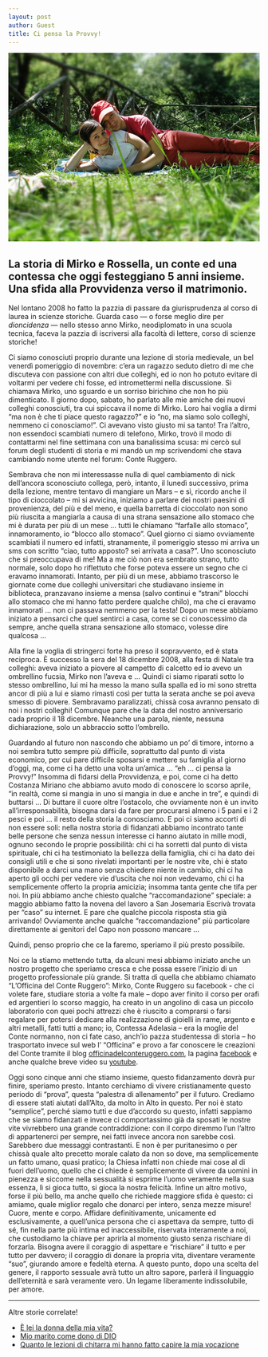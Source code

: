 ```yaml
---
layout: post
author: Guest
title: Ci pensa la Provvy!
---
```


![](/img/posts/conti.jpg)

## La storia di Mirko e Rossella, un conte ed una contessa che oggi festeggiano 5 anni insieme. Una sfida alla Provvidenza verso il matrimonio.

Nel lontano 2008 ho fatto la pazzia di passare da giurisprudenza al corso di laurea in scienze storiche.
Guarda caso &mdash; o forse meglio dire per *dioncidenza* &mdash; nello stesso anno Mirko, neodiplomato in una scuola tecnica, faceva la pazzia di iscriversi alla facoltà di lettere, corso di scienze storiche!

Ci siamo conosciuti proprio durante una lezione di storia medievale, un bel venerdì pomeriggio di novembre: c’era un ragazzo seduto dietro di me che discuteva con passione con altri due colleghi, ed io non ho potuto evitare di voltarmi per vedere chi fosse, ed intromettermi nella discussione. Si chiamava Mirko, uno sguardo e un sorriso birichino che non ho più dimenticato.  Il giorno dopo, sabato,  ho parlato alle mie amiche dei nuovi colleghi conosciuti, tra cui spiccava il nome di Mirko. Loro hai voglia a dirmi “ma non è che ti piace questo ragazzo?” e io “no, ma siamo solo colleghi, nemmeno ci conosciamo!”. 
Ci avevano visto giusto mi sa tanto! Tra l’altro, non essendoci scambiati numero di telefono, Mirko, trovò il modo di contattarmi nel fine settimana con una banalissima scusa: mi cercò sul forum degli studenti di storia e mi mandò un mp scrivendomi che stava cambiando nome utente nel forum: Conte Ruggero.

Sembrava che non mi interessasse nulla di quel cambiamento di nick dell’ancora sconosciuto collega, però, intanto, il lunedì successivo, prima della lezione, mentre tentavo di mangiare un Mars – e sì, ricordo anche il tipo di cioccolato – mi si avvicina, iniziamo a parlare dei nostri paesini di provenienza, del più e del meno, e quella barretta di cioccolato non sono più riuscita a mangiarla a causa di una strana sensazione allo stomaco che mi è durata per più di un mese ... tutti le chiamano “farfalle allo stomaco”, innamoramento, io “blocco allo stomaco”. Quel giorno ci siamo ovviamente scambiati il numero ed infatti, stranamente, il pomeriggio stesso mi arriva un sms con scritto “ciao, tutto apposto? sei arrivata a casa?”. Uno sconosciuto che si preoccupava di me! Ma a me ciò non era sembrato strano, tutto normale, solo dopo ho riflettuto che forse poteva essere un segno che ci eravamo innamorati.
Intanto, per più di un mese, abbiamo trascorso le giornate come due colleghi universitari che studiavano insieme in biblioteca, pranzavano insieme a mensa (salvo continui e “strani” blocchi allo stomaco che mi hanno fatto perdere qualche chilo), ma che ci eravamo innamorati ... non ci passava nemmeno per la testa! Dopo un mese abbiamo iniziato a pensarci che quel sentirci a casa, come se ci conoscessimo da sempre, anche quella strana sensazione allo stomaco, volesse dire qualcosa ...

Alla fine la voglia di stringerci forte ha preso il sopravvento, ed è stata reciproca. È successo la sera del 18 dicembre 2008,  alla festa di Natale tra colleghi: aveva iniziato a piovere al campetto di calcetto ed io avevo un ombrellino fucsia, Mirko non l’aveva e ... Quindi ci siamo riparati sotto lo stesso ombrellino, lui mi ha messo la mano sulla spalla ed io mi sono stretta ancor di più a lui e siamo rimasti così per tutta la serata anche se poi aveva smesso di piovere. Sembravamo paralizzati, chissà cosa avranno pensato di noi i nostri colleghi! 
Comunque pare che la data del nostro anniversario cada proprio il 18 dicembre. Neanche una parola, niente, nessuna dichiarazione, solo un abbraccio sotto l’ombrello.

Guardando al futuro non nascondo che abbiamo un po’ di timore, intorno a noi sembra tutto sempre più difficile, soprattutto dal punto di vista economico, per cui pare difficile sposarsi e mettere su famiglia al giorno d’oggi, ma, come ci ha detto una volta un’amica ... “eh ... ci pensa la Provvy!” Insomma di fidarsi della Provvidenza, e poi, come ci ha detto Costanza Miriano che abbiamo avuto modo di conoscere  lo scorso aprile, “in realtà, come si mangia in uno si mangia in due e anche in tre”, e quindi di buttarsi ... Di buttare il cuore oltre l’ostacolo, che ovviamente non è un invito all’irresponsabilità, bisogna darsi da fare per procurarsi almeno i 5 pani e i 2 pesci e poi ... il resto della storia la conosciamo.
E poi ci siamo accorti di non essere soli: nella nostra storia di fidanzati abbiamo incontrato tante belle persone che senza nessun interesse ci hanno aiutato in mille modi, ognuno secondo le proprie possibilità: chi ci ha sorretti dal punto di vista spirituale, chi ci ha testimoniato la bellezza della famiglia, chi ci ha dato dei consigli utili e che si sono rivelati importanti per le nostre vite, chi è stato disponibile a darci una mano senza chiedere niente in cambio, chi ci ha aperto gli occhi per vedere vie d’uscita che noi non vedevamo, chi ci ha semplicemente offerto la propria amicizia; insomma tanta gente che tifa per noi. 
In più abbiamo anche chiesto qualche “raccomandazione” speciale: a maggio abbiamo fatto la novena del lavoro a San Josemaria Escrivà trovata per “caso” su internet. E pare che qualche piccola risposta stia già arrivando! Ovviamente anche qualche “raccomandazione” più particolare direttamente ai genitori del Capo non possono mancare ...

Quindi, penso proprio che ce la faremo, speriamo il più presto possibile.

Noi ce la stiamo mettendo tutta,  da alcuni mesi abbiamo iniziato anche un nostro progetto che speriamo cresca e che possa essere l’inizio di un progetto professionale più grande. Si tratta di quella che abbiamo chiamato “L’Officina del Conte Ruggero”: Mirko, Conte Ruggero su facebook  - che ci volete fare, studiare storia a volte fa male – dopo aver finito il corso per orafi ed argentieri lo scorso maggio, ha creato in un angolino di casa un piccolo laboratorio con quei pochi attrezzi che è riuscito a comprarsi o farsi regalare per potersi dedicare alla realizzazione di gioielli in rame, argento e altri metalli, fatti tutti a mano; io, Contessa Adelasia – era la moglie del Conte normanno, non ci fate caso, anch’io pazza studentessa di storia – ho trasportato invece sul web l’ “Officina” e provo a far conoscere le creazioni del Conte tramite il blog [officinadelconteruggero.com](http://officinadelconteruggero.com), la pagina [facebook](https://www.facebook.com/officinadelconteruggero) e anche qualche breve video su [youtube](http://www.youtube.com/channel/UCCzNsGREejBZowAJb6eAoEQ/feed).

Oggi sono cinque anni che stiamo insieme, questo fidanzamento dovrà pur finire, speriamo presto.
Intanto cerchiamo di vivere cristianamente questo periodo di “prova”, questa “palestra di allenamento” per il futuro. Crediamo di essere stati aiutati dall’Alto, da molto in Alto in questo. Per noi è stato “semplice”, perché siamo tutti e due d’accordo su questo, infatti sappiamo che se siamo fidanzati e invece ci comportassimo già da sposati le nostre vite vivrebbero una grande contraddizione: con il corpo diremmo l’un l’altro di appartenerci per sempre, nei fatti invece ancora non sarebbe così. Sarebbero due messaggi contrastanti. E non è per puritanesimo o per chissà quale alto precetto morale calato da non so dove, ma semplicemente un fatto umano, quasi pratico; la Chiesa infatti non chiede mai cose al di fuori dell’uomo, quello che ci chiede è semplicemente di vivere da uomini in pienezza e siccome nella sessualità si esprime l’uomo veramente nella sua essenza, lì si gioca tutto, si gioca la nostra felicità.
Infine un altro motivo, forse il più bello, ma anche quello che richiede maggiore sfida è questo: ci amiamo, quale miglior regalo che donarci per intero, senza mezze misure! Cuore, mente e corpo. Affidare definitivamente, unicamente ed esclusivamente, a quell’unica persona che ci aspettava da sempre, tutto di sé, fin nella parte più intima ed inaccessibile, riservata interamente a noi, che custodiamo la chiave per aprirla al momento giusto senza rischiare di forzarla. 
Bisogna avere il coraggio di aspettare e “rischiare” il tutto e per tutto per davvero; il coraggio di donare la propria vita, diventare veramente “suo”, giurando amore e fedeltà eterna.
A questo punto, dopo una scelta del genere, il rapporto sessuale avrà tutto un altro sapore, parlerà il linguaggio dell’eternità e sarà veramente vero. Un legame liberamente indissolubile, per amore.


---

Altre storie correlate!

- [È lei la donna della mia vita?](http://5p2p.it/2013/04/20/la-donna-della-mia-vita.html)
- [Mio marito come dono di DIO](http://5p2p.it/2013/05/19/mio-marito-dono-di-dio.html)
- [Quanto le lezioni di chitarra mi hanno fatto capire la mia vocazione](http://5p2p.it/2013/10/09/quanto-le-lezioni-di-chitarra.html)
